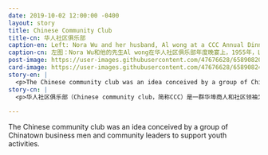 ```yaml
---
date: 2019-10-02 12:00:00 -0400
layout: story
title: Chinese Community Club
title-cn: 华人社区俱乐部
caption-en: Left: Nora Wu and her husband, Al wong at a CCC Annual Dinner, 1955, Courtesy of Lung Chin Right: CCC sponsored basketball team jacket, ca. 1960, Courtesy of Tim Tsang, Museum of Chinese in America (MOCA) Collection
caption-cn: 左图：Nora Wu和他的先生Al wong在华人社区俱乐部年度晚宴上，1955年，Lung Chin捐赠 右图：由华人社区俱乐部支持的篮球队夹克衫，大约1960年，Tim Tsang捐赠，美国华人博物馆（MOCA）馆藏
post-image: https://user-images.githubusercontent.com/47676628/65890820-885b3880-e371-11e9-81c2-80fca626f06f.jpg
card-image: https://user-images.githubusercontent.com/47676628/65890824-8d1fec80-e371-11e9-9639-7539efa220c1.jpg
story-en: |
  <p>The Chinese community club was an idea conceived by a group of Chinatown business men and community leaders to support youth activities.  The group was officially started in May of 1945 with one of the main goals being to raise $300,000 in five years in order to erect a community and recreation center in Chinatown.  The club’s membership and sponsored activities were limited to males only; it is unclear whether this policy changed as the organization evolved.  The club went on to sponsor many of the teams that were active through the Church of All Nations.  They began sponsors of the “Chinatown Midgets” basketball team after they famously won the Police Athletic League championship midget basketball tournament in 1945 after a 25 game winning streak.</p>
story-cn: |
  <p>华人社区俱乐部（Chinese community club，简称CCC）是一群华埠商人和社区领袖为支持青年活动而构想出来的。该组织于1945年5月正式成立，其主要目标之一是在五年内筹集30万美元，在唐人街建立一个社区和娱乐中心。该俱乐部的会员以及所赞助的活动仅限男性参加；目前尚不清楚这一政策是否有随着组织的发展而变化。该组织后来赞助了许多活跃在万国教会的球队。在唐人街矮人队经历25连胜而赢得1945年纽约警署体育联盟矮人篮球冠军赛而声名大涨后，华人社区俱乐部（CCC）开始了对他们的资助。</p>
  
---
```

The Chinese community club was an idea conceived by a group of Chinatown business men and community leaders to support youth activities.
